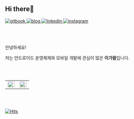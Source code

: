 ## Hi there👋
<a href="https://gaaraam.gitbook.io" target="_blank">
<img src=https://img.shields.io/badge/til-%2324292e.svg?&style=for-the-badge&logo=gitbook&logoColor=white alt=gitbook style="margin-bottom: 5px;" />
</a>
<a href="https://gaaraam.github.io" target="_blank">
<img src=https://img.shields.io/badge/blog-%2324292e.svg?&style=for-the-badge&logo=github&logoColor=white alt=blog style="margin-bottom: 5px;" />
</a>
<a href="https://www.linkedin.com/in/garam-lee-664043130/" target="_blank">
<img src=https://img.shields.io/badge/linkedin-%231E77B5.svg?&style=for-the-badge&logo=linkedin&logoColor=white alt=linkedin style="margin-bottom: 5px;" />
</a>

<a href="https://instagram.com/leegaaraam" target="_blank">
<img src=https://img.shields.io/badge/instagram-%23000000.svg?&style=for-the-badge&logo=instagram&logoColor=white&color=dd2a7b alt=instagram style="margin-bottom: 5px;" />
</a>  



<br></br>

안녕하세요!

저는 안드로이드 운영체제와 모바일 개발에 관심이 많은 **이가람**입니다.

<br></br>
<table><tr><td valign="top" width="50%">
<img src="https://github-readme-stats.vercel.app/api?username=gaaraam&show_icons=true&count_private=true&hide_border=true" align="left" style="width: 100%" />
</td><td valign="top" width="50%">
<img src="https://github-readme-stats.vercel.app/api/top-langs/?username=gaaraam&hide_border=true&layout=compact" align="left" style="width: 100%" />
</td></tr></table>   <br></br>

[![Hits](https://hits.seeyoufarm.com/api/count/incr/badge.svg?url=https%3A%2F%2Fgithub.com%2Fgaaraam&count_bg=%2383F73C&title_bg=%23555555&icon=&icon_color=%23E7E7E7&title=hits&edge_flat=true)](https://hits.seeyoufarm.com)



